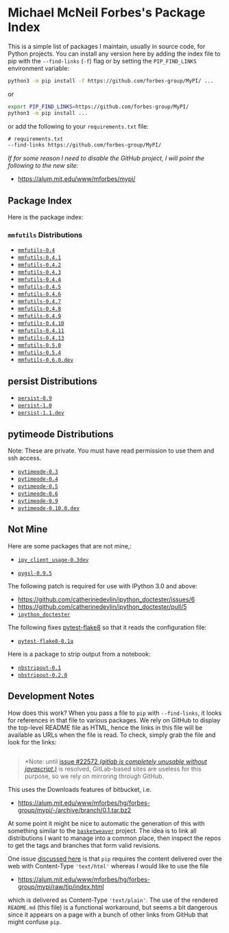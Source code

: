 Michael McNeil Forbes's Package Index
=====================================

This is a simple list of packages I maintain, usually in source code, for Python
projects.  You can install any version here by adding the index file to pip with the
`--find-links` (`-f`) flag or by setting the `PIP_FIND_LINKS` environment
variable:

```bash
python3 -m pip install -f https://github.com/forbes-group/MyPI/ ...
```

or

```bash
export PIP_FIND_LINKS=https://github.com/forbes-group/MyPI/
python3 -m pip install ...
```

or add the following to your `requirements.txt` file:

```txt
# requirements.txt
--find-links https://github.com/forbes-group/MyPI/
```

*If for some reason I need to disable the GitHub project, I will point the following to
 the new site:*
 
 * https://alum.mit.edu/www/mforbes/mypi/


## Package Index

Here is the package index:

### `mmfutils` Distributions

 * [`mmfutils-0.4`](https://alum.mit.edu/www/mforbes/hg/forbes-group/mmfutils/-/archive/branch/0.4/mmfutils-branch-0.4.tar.bz2#egg=mmfutils-0.4)
 * [`mmfutils-0.4.1`](https://alum.mit.edu/www/mforbes/hg/forbes-group/mmfutils/-/archive/branch/0.4.1/mmfutils-branch-0.4.1.tar.bz2#egg=mmfutils-0.4.1)
 * [`mmfutils-0.4.2`](https://alum.mit.edu/www/mforbes/hg/forbes-group/mmfutils/-/archive/branch/0.4.2/mmfutils-branch-0.4.2.tar.bz2#egg=mmfutils-0.4.2)
 * [`mmfutils-0.4.3`](https://alum.mit.edu/www/mforbes/hg/forbes-group/mmfutils/-/archive/branch/0.4.3/mmfutils-branch-0.4.3.tar.bz2#egg=mmfutils-0.4.3)
 * [`mmfutils-0.4.4`](https://alum.mit.edu/www/mforbes/hg/forbes-group/mmfutils/-/archive/branch/0.4.4/mmfutils-branch-0.4.4.tar.bz2#egg=mmfutils-0.4.4)
 * [`mmfutils-0.4.5`](https://alum.mit.edu/www/mforbes/hg/forbes-group/mmfutils/-/archive/branch/0.4.5/mmfutils-branch-0.4.5.tar.bz2#egg=mmfutils-0.4.5)
 * [`mmfutils-0.4.6`](https://alum.mit.edu/www/mforbes/hg/forbes-group/mmfutils/-/archive/branch/0.4.6/mmfutils-branch-0.4.6.tar.bz2#egg=mmfutils-0.4.6)
 * [`mmfutils-0.4.7`](https://alum.mit.edu/www/mforbes/hg/forbes-group/mmfutils/-/archive/branch/0.4.7/mmfutils-branch-0.4.7.tar.bz2#egg=mmfutils-0.4.7)
 * [`mmfutils-0.4.8`](https://alum.mit.edu/www/mforbes/hg/forbes-group/mmfutils/-/archive/branch/0.4.8/mmfutils-branch-0.4.8.tar.bz2#egg=mmfutils-0.4.8)
 * [`mmfutils-0.4.9`](https://alum.mit.edu/www/mforbes/hg/forbes-group/mmfutils/-/archive/branch/0.4.9/mmfutils-branch-0.4.9.tar.bz2#egg=mmfutils-0.4.9)
 * [`mmfutils-0.4.10`](https://alum.mit.edu/www/mforbes/hg/forbes-group/mmfutils/-/archive/branch/0.4.10/mmfutils-branch-0.4.10.tar.bz2#egg=mmfutils-0.4.10)
 * [`mmfutils-0.4.11`](https://alum.mit.edu/www/mforbes/hg/forbes-group/mmfutils/-/archive/branch/0.4.11/mmfutils-branch-0.4.11.tar.bz2#egg=mmfutils-0.4.11)
 * [`mmfutils-0.4.13`](https://alum.mit.edu/www/mforbes/hg/forbes-group/mmfutils/-/archive/branch/0.4.13/mmfutils-branch-0.4.13.tar.bz2#egg=mmfutils-0.4.13)
 * [`mmfutils-0.5.0`](https://alum.mit.edu/www/mforbes/hg/forbes-group/mmfutils/-/archive/branch/0.5.0/mmfutils-branch-0.5.0.tar.bz2#egg=mmfutils-0.5.0)
 * [`mmfutils-0.5.4`](https://alum.mit.edu/www/mforbes/hg/forbes-group/mmfutils/-/archive/branch/0.5.4/mmfutils-branch-0.5.4.tar.bz2#egg=mmfutils-0.5.4)
 * [`mmfutils-0.6.0.dev`](https://alum.mit.edu/www/mforbes/hg/forbes-group/mmfutils/-/archive/branch/0.6.0/mmfutils-branch-0.6.0.tar.bz2#egg=mmfutils-0.6.0.dev)

persist Distributions
---------------------
 * [`persist-0.9`](https://alum.mit.edu/www/mforbes/hg/forbes-group/persist/-/archive/branch/0.9.tar.bz2#egg=persist-0.9)
 * [`persist-1.0`](https://alum.mit.edu/www/mforbes/hg/forbes-group/persist/-/archive/branch/1.0.tar.bz2#egg=persist-1.0)
 * [`persist-1.1.dev`](hg+https://alum.mit.edu/www/mforbes/hg/forbes-group/persist/@1.1#egg=persist-1.1.dev)


pytimeode Distributions
-----------------------
Note: These are private.  You must have read permission to use them and ssh
access.

 * [`pytimeode-0.3`](https://hg.iscimath.org/forbes-group/pytimeode/-/archive/branch/0.3/pytimeode-branch-0.3.tar.bz2#egg=pytimeode-0.3)
 * [`pytimeode-0.4`](https://hg.iscimath.org/forbes-group/pytimeode/-/archive/branch/0.4/pytimeode-branch-0.4.tar.bz2#egg=pytimeode-0.4)
 * [`pytimeode-0.5`](https://hg.iscimath.org/forbes-group/pytimeode/-/archive/branch/0.5/pytimeode-branch-0.5.tar.bz2#egg=pytimeode-0.5)
 * [`pytimeode-0.6`](https://hg.iscimath.org/forbes-group/pytimeode/-/archive/branch/0.6/pytimeode-branch-0.6.tar.bz2#egg=pytimeode-0.6)
 * [`pytimeode-0.9`](https://hg.iscimath.org/forbes-group/pytimeode/-/archive/branch/0.9/pytimeode-branch-0.9.tar.bz2#egg=pytimeode-0.9)
 * [`pytimeode-0.10.0.dev`](https://hg.iscimath.org/forbes-group/pytimeode/-/archive/branch/0.10.0/pytimeode-branch-0.10.0.tar.bz2#egg=pytimeode-0.10.dev)
   
 
Not Mine
--------
Here are some packages that are not mine,:

* [`ipy_client_usage-0.3dev`](git+https://github.com/mforbes/ipy_client_usage.git#egg=ipy_client_usage-0.3dev)

* [`pygsl-0.9.5`](http://downloads.sourceforge.net/project/pygsl/pygsl/pygsl-0.9.5/pygsl-0.9.5.tar.gz#egg=pygsl-0.9.5)

The following patch is required for use with IPython 3.0 and above:

* https://github.com/catherinedevlin/ipython_doctester/issues/6
* https://github.com/catherinedevlin/ipython_doctester/pull/5
* [`ipython_doctester`](git+https://github.com/jhamrick/ipython_doctester.git@update-display-data#egg=ipython_doctester)

The following fixes
[pytest-flake8](https://github.com/tholo/pytest-flake8) so that it
reads the configuration file:

* [`pytest-flake8-0.1a`](git+https://github.com/mdevlamynck/pytest-flake8.git#egg=pytest-flake8-0.1a)

Here is a package to strip output from a notebook:

* [`nbstripout-0.1`](git+https://github.com/kynan/nbstripout.git#egg=nbstripout-0.1)
* [`nbstripout-0.2.0`](git+https://github.com/mforbes/nbstripout.git@0.2.0#egg=nbstripout-0.2.0)

## Development Notes

How does this work?  When you pass a file to `pip` with `--find-links`, it looks for
references in that file to various packages.  We rely on GitHub to display the top-level
README file as HTML, hence the links in this file will be available as URLs when the
file is read.  To check, simply grab the file and look for the links:

```
```

> *Note: until [issue #22572 *(gitlab is completely unusable without
> javascript.)*](https://gitlab.com/gitlab-org/gitlab/-/issues/22572) is resolved,
> GitLab-based sites are useless for this purpose, so we rely on mirroring through
> GitHub.

This uses the Downloads features of bitbucket, i.e.

* https://alum.mit.edu/www/mforbes/hg/forbes-group/mypi/-/archive/branch/0.1.tar.bz2

At some point it might be nice to automatic the generation of this with something
similar to the [`basketweaver`](https://pypi.python.org/pypi/basketweaver/) project.
The idea is to link all distributions I want to manage into a common place, then inspect
the repos to get the tags and branches that form valid revisions.

One issue [discussed
here](https://groups.google.com/forum/#!topic/python-virtualenv/JO135HL9S7s) is that
`pip` requires the content delivered over the web with Content-Type `'text/html'`
whereas I would like to use the file

* https://alum.mit.edu/www/mforbes/hg/forbes-group/mypi/raw/tip/index.html

which is delivered as Content-Type `'text/plain'`.  The use of the rendered `README.md`
(this file) is a functional workaround, but seems a bit dangerous since it appears on a
page with a bunch of other links from GitHub that might confuse `pip`.

